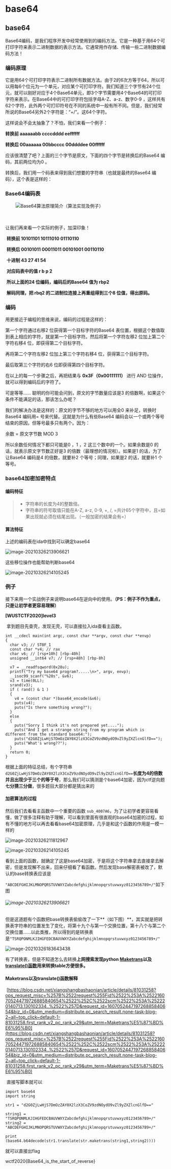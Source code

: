 #  base64

[^_^]: @Rudesa，@t0wer



## base64

​	Base64编码，是我们程序开发中经常使用到的编码方法。它是一种基于用64个可打印字符来表示二进制数据的表示方法。它通常用作存储、传输一些二进制数据编码方法！

### 编码原理

  它是用64个可打印字符表示二进制所有数据方法。由于2的6次方等于64，所以可以用每6个位元为一个单元，对应某个可打印字符。我们知道三个字节有24个位元，就可以刚好对应于4个Base64单元，即3个字节需要用4个Base64的可打印字符来表示。在Base64中的可打印字符包括字母A-Z、a-z、数字0-9  ，这样共有62个字符，此外两个可打印符号在不同的系统中一般有所不同。但是，我们经常所说的Base64另外2个字符是：“+/”。这64个字符。 

这样说会不会太抽象了？不怕，我们来看一个例子：

**转换前 aaaaaabb     ccccdddd     eeffffff** 

**转换后 00aaaaaa    00bbcccc    00ddddee    00ffffff** 

 

应该很清楚了吧？上面的三个字节是原文，下面的四个字节是转换后的Base64 编码，其前两位均为0 。

 

转换后，我们用一个码表来得到我们想要的字符串（也就是最终的Base64 编码），这个表是这样的：

### Base64编码表

​	　　![Base64算法原理简介（算法实现及例子）](http://www.elecfans.com/uploads/allimg/171114/2387123-1G114111323631.png)

​	　　



让我们再来看一个实际的例子，加深印象！

 

​		**转换前 10101101   10111010    01110110** 

​		**转换后 00101011   00011011   00101001   00110110** 

​		**十进制 43 27 41 54** 

​		**对应码表中的值 r b p 2** 

​		**所以上面的24 位编码，编码后的Base64 值为 rbp2**

​		**解码同理，把 rbq2 的二进制位连接上再重组得到三个8 位值，得出原码。**

### 编码

用更接近于编程的思维来说，编码的过程是这样的：

第一个字符通过右移2 位获得第一个目标字符的Base64 表位置，根据这个数值取到表上相应的字符，就是第一个目标字符。然后将第一个字符左移2 位加上第二个字符右移4 位，即获得第二个目标字符。

再将第二个字符左移2 位加上第三个字符右移4 位，获得第三个目标字符。

最后取第三个字符的右6 位即获得第四个目标字符。

 

在以上的每一个步骤之后，再把结果与 **0x3F（0x00111111）** 进行 AND 位操作，就可以得到编码后的字符了。

 

可是等等…… 聪明的你可能会问到，原文的字节数量应该是3 的倍数啊，如果这个条件不能满足的话，那该怎么办呢？

 

我们的解决办法是这样的：原文的字节不够的地方可以用全0 来补足，转换时Base64 编码用= 号来代替。这就是为什么有些Base64 编码会以一个或两个等号结束的原因，但等号最多只有两个。因为：

 

余数 = 原文字节数 MOD 3

 

所以余数任何情况下都只可能是0 ，1 ，2 这三个数中的一个。如果余数是0 的话，就表示原文字节数正好是3 的倍数（最理想的情况啦）。如果是1 的话，为了让Base64 编码是4 的倍数，就要补2 个等号；同理，如果是2 的话，就要补1 个等号。

### base64加密加密特点

#### 编码特征

> - 字符串的长度为4的整数倍。
> - 字符串的符号取值只能在A-Z, a-z, 0-9, +, /, =共计65个字符中，且=如果出现就必须在结尾出现。（一般加密的结果会有=）

#### 算法特征

上述的编码表在ida中找到可以确定base64

![image-20210326213906621](https://gitee.com/Rudesa/image/raw/master/img/20210326213906.png)

这些移位操作也能帮助判断base64

![image-20210326214105245](https://gitee.com/Rudesa/image/raw/master/img/20210326214105.png)

### 例子

​				接下来用一个实战例子来说明base64在逆向中的使用。**（PS：例子不作为重点，只是让初学者更容易理解）**

**[WUSTCTF2020]level3**

​			拿到题目先查壳，发现无壳，可以直接拉入ida查看主函数。

```
int __cdecl main(int argc, const char **argv, const char **envp)
{
  char v3; // ST0F_1
  const char *v4; // rax
  char v6; // [rsp+10h] [rbp-40h]
  unsigned __int64 v7; // [rsp+48h] [rbp-8h]

  v7 = __readfsqword(0x28u);
  printf("Try my base64 program?.....\n>", argv, envp);
  __isoc99_scanf("%20s", &v6);
  v3 = time(0LL);
  srand(v3);
  if ( rand() & 1 )
  {
    v4 = (const char *)base64_encode(&v6);
    puts(v4);
    puts("Is there something wrong?");
  }
  else
  {
    puts("Sorry I think it's not prepared yet....");
    puts("And I get a strange string from my program which is different from the standard base64:");
    puts("d2G0ZjLwHjS7DmOzZAY0X2lzX3CoZV9zdNOydO9vZl9yZXZlcnGlfD==");
    puts("What's wrong??");
  }
  return 0;
}
```

​	根据上面的特征总结，有个字符串`d2G0ZjLwHjS7DmOzZAY0X2lzX3CoZV9zdNOydO9vZl9yZXZlcnGlfD==`**长度为4的倍数并且出现少于三个的等于号**，那么我们可以猜测是个base64加密，因为ctf逆向题**七分猜三分做**，很多题目大部分都是猜出来的

####  加密算法的过程

然后我们去看看主函数中一个重要的函数 `sub_4007A6`，为了让初学者更容易看懂，做了很多注释有助于理解，可以看到里面有很直观的base64加密的过程，如有不懂的地方可以再去看看base64加密原理，几乎是和这个函数的作用是一模一样的

<img src="https://gitee.com/Rudesa/image/raw/master/img/20210326211813.png" alt="image-20210326211812967"  />

![image-20210326214105245](https://gitee.com/Rudesa/image/raw/master/img/20210326214105.png)

看到上面的函数，就确定了这是base64加密，于是将这个字符串拿去直接拿去解密，但是发现解不出来，回来仔细看了看函数。然后发现base解密表被改了，默认的base转换表应该是

`"ABCDEFGHIJKLMNOPQRSTUVWXYZabcdefghijklmnopqrstuvwxyz0123456789+/"`如下图

###### ![image-20210326213906621](https://gitee.com/Rudesa/image/raw/master/img/20210326213906.png)

但是这道题有个函数把base转换表偷偷改了一下**（如下图）**，其实就是把转换表字符串的位置发生了变化，将第十九个与第一个交换位置，第十八个与第二个交换位置……以此类推，所以得到的是转换表是`"TSRQPONMLKJIHGFEDCBAUVWXYZabcdefghijklmnopqrstuvwxyz0123456789+/"`

![image-20210326183643438](https://gitee.com/Rudesa/image/raw/master/img/20210326184236.png)

有了转换表，但是不知道怎么去转换**上网搜索发现python <u>Maketrans</u>以及<u>translate()函数</u>用来转换table方便很多。**

#### Maketrans以及translate()函数解释

​	[https://blog.csdn.net/xiangshangbashaonian/article/details/81031258?ops_request_misc=%257B%2522request%255Fid%2522%253A%2522160705244719726885840654%2522%252C%2522scm%2522%253A%252220140713.130102334..%2522%257D&request_id=160705244719726885840654&biz_id=0&utm_medium=distribute.pc_search_result.none-task-blog-2~all~top_click~default-1-81031258.first_rank_v2_pc_rank_v29&utm_term=Maketrans%E5%87%BD%E6%95%B0](https://blog.csdn.net/xiangshangbashaonian/article/details/81031258?ops_request_misc=%257B%2522request%255Fid%2522%253A%2522160705244719726885840654%2522%252C%2522scm%2522%253A%252220140713.130102334..%2522%257D&request_id=160705244719726885840654&biz_id=0&utm_medium=distribute.pc_search_result.none-task-blog-2~all~top_click~default-1-81031258.first_rank_v2_pc_rank_v29&utm_term=Maketrans%E5%87%BD%E6%95%B0)

​	直接写脚本就可以

```
import base64
import string

str1 = "d2G0ZjLwHjS7DmOzZAY0X2lzX3CoZV9zdNOydO9vZl9yZXZlcnGlfD=="

string1 = "TSRQPONMLKJIHGFEDCBAUVWXYZabcdefghijklmnopqrstuvwxyz0123456789+/"
string2 = "ABCDEFGHIJKLMNOPQRSTUVWXYZabcdefghijklmnopqrstuvwxyz0123456789+/"

print (base64.b64decode(str1.translate(str.maketrans(string1,string2))))

```

就可以直接出flag

wctf2020{Base64_is_the_start_of_reverse}

​							

